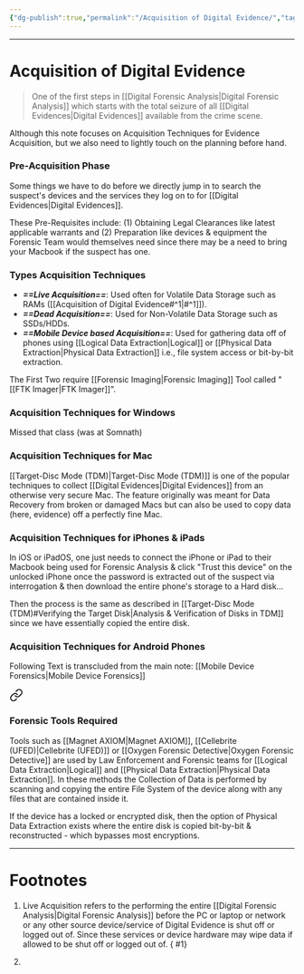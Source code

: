 ```yaml
---
{"dg-publish":true,"permalink":"/Acquisition of Digital Evidence/","tags":["Academics","CyberSec"]}
---
```



---
# Acquisition of Digital Evidence
> One of the first steps in [[Digital Forensic Analysis\|Digital Forensic Analysis]] which starts with the total seizure of all [[Digital Evidences\|Digital Evidences]] available from the crime scene.

Although this note focuses on Acquisition Techniques for Evidence Acquisition, but we also need to lightly touch on the planning before hand.

### Pre-Acquisition Phase
Some things we have to do before we directly jump in to search the suspect's devices and the services they log on to for [[Digital Evidences\|Digital Evidences]].

These Pre-Requisites include: (1) Obtaining Legal Clearances like latest applicable warrants and (2) Preparation like devices & equipment the Forensic Team would themselves need since there may be a need to bring your Macbook if the suspect has one. 

### Types Acquisition Techniques
- ***==Live Acquisition==***: Used often for Volatile Data Storage such as RAMs ([[Acquisition of Digital Evidence#^1\|#^1]]).
- ***==Dead Acquisition==***: Used for Non-Volatile Data Storage such as SSDs/HDDs.
- ***==Mobile Device based Acquisition==***: Used for gathering data off of phones using [[Logical Data Extraction\|Logical]] or [[Physical Data Extraction\|Physical Data Extraction]] i.e., file system access or bit-by-bit extraction.

The First Two require [[Forensic Imaging\|Forensic Imaging]] Tool called "[[FTK Imager\|FTK Imager]]".

### Acquisition Techniques for Windows
Missed that class (was at Somnath)

### Acquisition Techniques for Mac
[[Target-Disc Mode (TDM)\|Target-Disc Mode (TDM)]] is one of the popular techniques to collect [[Digital Evidences\|Digital Evidences]] from an otherwise very secure Mac. The feature originally was meant for Data Recovery from broken or damaged Macs but can also be used to copy data (here, evidence) off a perfectly fine Mac.

### Acquisition Techniques for iPhones & iPads
In iOS or iPadOS, one just needs to connect the iPhone or iPad to their Macbook being used for Forensic Analysis & click "Trust this device" on the unlocked iPhone once the password is extracted out of the suspect via interrogation & then download the entire phone's storage to a Hard disk...

Then the process is the same as described in [[Target-Disc Mode (TDM)#Verifying the Target Disk\|Analysis & Verification of Disks in TDM]] since we have essentially copied the entire disk.

### Acquisition Techniques for Android Phones
 Following Text is transcluded from the main note: [[Mobile Device Forensics\|Mobile Device Forensics]]


<div class="transclusion internal-embed is-loaded"><a class="markdown-embed-link" href="/mobile-device-forensics/#forensic-tools-required" aria-label="Open link"><svg xmlns="http://www.w3.org/2000/svg" width="24" height="24" viewBox="0 0 24 24" fill="none" stroke="currentColor" stroke-width="2" stroke-linecap="round" stroke-linejoin="round" class="svg-icon lucide-link"><path d="M10 13a5 5 0 0 0 7.54.54l3-3a5 5 0 0 0-7.07-7.07l-1.72 1.71"></path><path d="M14 11a5 5 0 0 0-7.54-.54l-3 3a5 5 0 0 0 7.07 7.07l1.71-1.71"></path></svg></a><div class="markdown-embed">



### Forensic Tools Required
Tools such as [[Magnet AXIOM\|Magnet AXIOM]], [[Cellebrite (UFED)\|Cellebrite (UFED)]] or [[Oxygen Forensic Detective\|Oxygen Forensic Detective]] are used by Law Enforcement and Forensic teams for [[Logical Data Extraction\|Logical]] and [[Physical Data Extraction\|Physical Data Extraction]]. In these methods the Collection of Data is performed by scanning and copying the entire File System of the device along with any files that are contained inside it.

If the device has a locked or encrypted disk, then the option of Physical Data Extraction exists where the entire disk is copied bit-by-bit & reconstructed - which bypasses most encryptions.


</div></div>



---
# Footnotes
1. Live Acquisition refers to the performing the entire [[Digital Forensic Analysis\|Digital Forensic Analysis]] before the PC or laptop or network or any other source device/service of Digital Evidence is shut off or logged out of. Since these services or device hardware may wipe data if allowed to be shut off or logged out of.
{ #1}

2. 